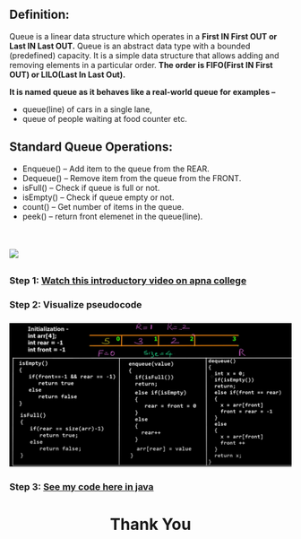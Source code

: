 ## **Definition:**

Queue is a linear data structure which operates in a **First IN First OUT or Last IN Last OUT.** Queue is an abstract data type with a bounded (predefined) capacity. It is a simple data structure that allows adding and removing elements in a particular order.
**The order is FIFO(First IN First OUT) or LILO(Last In Last Out).**

**It is named queue as it behaves like a real-world queue for examples –**

- queue(line) of cars in a single lane,
- queue of people waiting at food counter etc.

## **Standard Queue Operations:**

- Enqueue() – Add item to the queue from the REAR.
- Dequeue() – Remove item from the queue from the FRONT.
- isFull() – Check if queue is full or not.
- isEmpty() – Check if queue empty or not.
- count() – Get number of items in the queue.
- peek() – return front elemenet in the queue(line).

<h1><img src="https://simplesnippets.tech/wp-content/uploads/2019/04/queue-data-structure-diagram.jpg"  width=700/></h1>

<!-- <br> -->

<h3> <b>Step 1:</b> <a href="https://youtu.be/fbonDkYsKj0">Watch this introductory video on apna college</a>

<h3><b>Step 2:</b> Visualize pseudocode</h3>

<h3><img src="./pseudocode.png"/></h3>

### **Step 3:** [See my code here in java](https://github.com/thepranaygupta/Data-Structures-and-Algorithms/blob/main/03.%20Queue/Basic%20Operations/01.%20Queue%20using%20array/Queue_Array.java)

<h1 align="Center">Thank You</h1>
